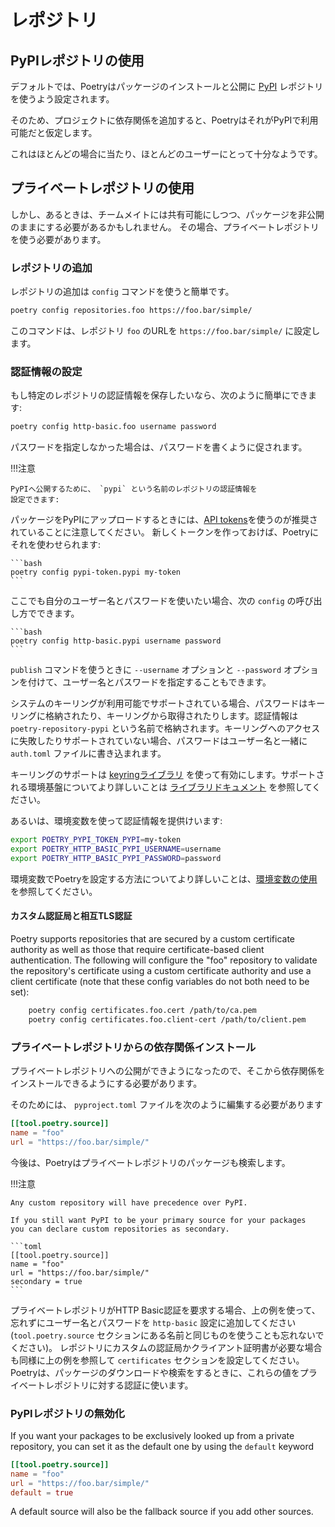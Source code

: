 # レポジトリ

## PyPIレポジトリの使用

デフォルトでは、Poetryはパッケージのインストールと公開に [PyPI](https://pypi.org) レポジトリを使うよう設定されます。

そのため、プロジェクトに依存関係を追加すると、PoetryはそれがPyPIで利用可能だと仮定します。

これはほとんどの場合に当たり、ほとんどのユーザーにとって十分なようです。


## プライベートレポジトリの使用

しかし、あるときは、チームメイトには共有可能にしつつ、パッケージを非公開のままにする必要があるかもしれません。
その場合、プライベートレポジトリを使う必要があります。

### レポジトリの追加

レポジトリの追加は `config` コマンドを使うと簡単です。

```bash
poetry config repositories.foo https://foo.bar/simple/
```

このコマンドは、レポジトリ `foo` のURLを `https://foo.bar/simple/` に設定します。

### 認証情報の設定

もし特定のレポジトリの認証情報を保存したいなら、次のように簡単にできます:

```bash
poetry config http-basic.foo username password
```

パスワードを指定しなかった場合は、パスワードを書くように促されます。

!!!注意

    PyPIへ公開するために、 `pypi` という名前のレポジトリの認証情報を
    設定できます:

パッケージをPyPIにアップロードするときには、[API tokens](https://pypi.org/help/#apitoken)を使うのが推奨されていることに注意してください。
新しくトークンを作っておけば、Poetryにそれを使わせられます:

    ```bash
    poetry config pypi-token.pypi my-token
    ```

ここでも自分のユーザー名とパスワードを使いたい場合、次の `config` の呼び出し方でできます。

    ```bash
    poetry config http-basic.pypi username password
    ```

`publish` コマンドを使うときに `--username` オプションと `--password`
オプションを付けて、ユーザー名とパスワードを指定することもできます。

システムのキーリングが利用可能でサポートされている場合、パスワードはキーリングに格納されたり、キーリングから取得されたりします。認証情報は
`poetry-repository-pypi`
という名前で格納されます。キーリングへのアクセスに失敗したりサポートされていない場合、パスワードはユーザー名と一緒に `auth.toml`
ファイルに書き込まれます。

キーリングのサポートは [keyringライブラリ](https://pypi.org/project/keyring/)
を使って有効にします。サポートされる環境基盤についてより詳しいことは
[ライブラリドキュメント](https://keyring.readthedocs.io/en/latest/?badge=latest)
を参照してください。

あるいは、環境変数を使って認証情報を提供けいます:

```bash
export POETRY_PYPI_TOKEN_PYPI=my-token
export POETRY_HTTP_BASIC_PYPI_USERNAME=username
export POETRY_HTTP_BASIC_PYPI_PASSWORD=password
```

環境変数でPoetryを設定する方法についてより詳しいことは、[環境変数の使用](/docs/configuration/#using-environment-variables)を参照してください。

#### カスタム認証局と相互TLS認証
Poetry supports repositories that are secured by a custom certificate
authority as well as those that require certificate-based client
authentication.  The following will configure the "foo" repository to
validate the repository's certificate using a custom certificate authority
and use a client certificate (note that these config variables do not both
need to be set):
```bash
    poetry config certificates.foo.cert /path/to/ca.pem
    poetry config certificates.foo.client-cert /path/to/client.pem
```

### プライベートレポジトリからの依存関係インストール

プライベートレポジトリへの公開ができようになったので、そこから依存関係をインストールできるようにする必要があります。

そのためには、 `pyproject.toml` ファイルを次のように編集する必要があります

```toml
[[tool.poetry.source]]
name = "foo"
url = "https://foo.bar/simple/"
```

今後は、Poetryはプライベートレポジトリのパッケージも検索します。

!!!注意

    Any custom repository will have precedence over PyPI.

    If you still want PyPI to be your primary source for your packages
    you can declare custom repositories as secondary.

    ```toml
    [[tool.poetry.source]]
    name = "foo"
    url = "https://foo.bar/simple/"
    secondary = true
    ```

プライベートレポジトリがHTTP Basic認証を要求する場合、上の例を使って、忘れずにユーザー名とパスワードを `http-basic`
設定に追加してください (`tool.poetry.source` セクションにある名前と同じものを使うことも忘れないでください)。
レポジトリにカスタムの認証局かクライアント証明書が必要な場合も同様に上の例を参照して `certificates` セクションを設定してください。
Poetryは、パッケージのダウンロードや検索をするときに、これらの値をプライベートレポジトリに対する認証に使います。


### PyPIレポジトリの無効化

If you want your packages to be exclusively looked up from a private
repository, you can set it as the default one by using the `default` keyword

```toml
[[tool.poetry.source]]
name = "foo"
url = "https://foo.bar/simple/"
default = true
```

A default source will also be the fallback source if you add other sources.
